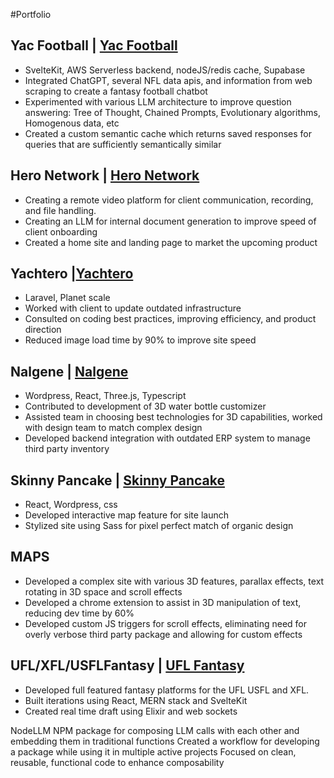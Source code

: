 #Portfolio


## Yac Football | [Yac Football](https://yac.football)
* SvelteKit, AWS Serverless backend, nodeJS/redis cache, Supabase
* Integrated ChatGPT, several NFL data apis, and information from web scraping to create a fantasy football chatbot 
* Experimented with various LLM architecture to improve question answering: Tree of Thought, Chained Prompts, Evolutionary algorithms, Homogenous data, etc
* Created a custom semantic cache which returns saved responses for queries that are sufficiently semantically similar

## Hero Network | [Hero Network](https://heronetwork.io)
* Creating a remote video platform for client communication, recording, and file handling.
* Creating an LLM for internal document generation to improve speed of client onboarding 
* Created a home site and landing page to market the upcoming product

## Yachtero |[Yachtero](https://yachtero.com)
* Laravel, Planet scale
* Worked with client to update outdated infrastructure 
* Consulted on coding best practices, improving efficiency, and product direction
* Reduced image load time by 90% to improve site speed

## Nalgene | [Nalgene](https://nalgene.com)
* Wordpress, React, Three.js, Typescript
* Contributed to development of 3D water bottle customizer 
* Assisted team in choosing best technologies for 3D capabilities, worked with design team to match complex design 
* Developed backend integration with outdated ERP system to manage third party inventory

## Skinny Pancake |  [Skinny Pancake](https://skinnypancake.com)
* React, Wordpress, css
* Developed interactive map feature for site launch 
* Stylized site using Sass for pixel perfect match of organic design

## MAPS
* Developed a complex site with various 3D features, parallax effects, text rotating in 3D space and scroll effects 
* Developed a chrome extension to assist in 3D manipulation of text, reducing dev time by 60% 
* Developed custom JS triggers for scroll effects, eliminating need for overly verbose third party package and allowing for custom effects 

## UFL/XFL/USFLFantasy |  [UFL Fantasy](https://uflfantasy.app)
* Developed full featured fantasy platforms for the UFL USFL and XFL. 
* Built iterations using React, MERN stack and SvelteKit 
* Created real time draft using Elixir and web sockets

NodeLLM 
NPM package for composing LLM calls with each other and embedding them in traditional functions 
Created a workflow for developing a package while using it in multiple active projects 
Focused on clean, reusable, functional code to enhance composability
